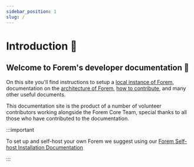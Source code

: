 ```yaml
---
sidebar_position: 1
slug: /
---
```


# Introduction 👋
## Welcome to Forem's developer documentation 🌱

On this site you'll find instructions to setup a [local instance of
Forem](./getting-started/installation/mac), documentation on the [architecture of
Forem](./technical-overview/architecture/), [how to contribute](./contributing-guide/docs), and many other useful
documents.

This documentation site is the product of a number of volunteer contributors
working alongside the Forem Core Team, special thanks to all those who have
contributed to the documentation.

:::important

To set up and self-host your own Forem we suggest using our [Forem Self-host Installation Documentation](https://github.com/forem/selfhost)

:::
